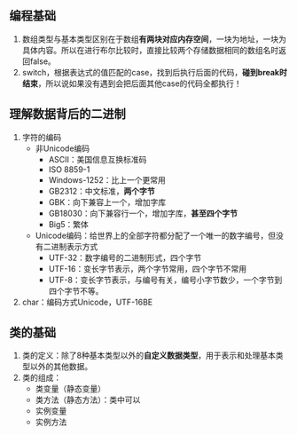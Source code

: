 ## 编程基础

1. 数组类型与基本类型区别在于数组**有两块对应内存空间**，一块为地址，一块为具体内容。所以在进行布尔比较时，直接比较两个存储数据相同的数组名时返回false。
2. switch，根据表达式的值匹配的case，找到后执行后面的代码，**碰到break时结束**，所以说如果没有遇到会把后面其他case的代码全都执行！

## 理解数据背后的二进制

1. 字符的编码
   - 非Unicode编码
     - ASCII：美国信息互换标准码
     - ISO 8859-1
     - Windows-1252：比上一个更常用
     - GB2312：中文标准，**两个字节**
     - GBK：向下兼容上一个，增加字库
     - GB18030：向下兼容行一个，增加字库，**甚至四个字节**
     - Big5：繁体
   - Unicode编码：给世界上的全部字符都分配了一个唯一的数字编号，但没有二进制表示方式
     - UTF-32：数字编号的二进制形式，四个字节
     - UTF-16：变长字节表示，两个字节常用，四个字节不常用
     - UTF-8：变长字节表示，与编号有关，编号小字节数少，一个字节到四个字节不等。
2. char：编码方式Unicode，UTF-16BE

## 类的基础

1. 类的定义：除了8种基本类型以外的**自定义数据类型**，用于表示和处理基本类型以外的其他数据。
2. 类的组成：
   - 类变量（静态变量）
   - 类方法（静态方法）：类中可以
   - 实例变量
   - 实例方法

